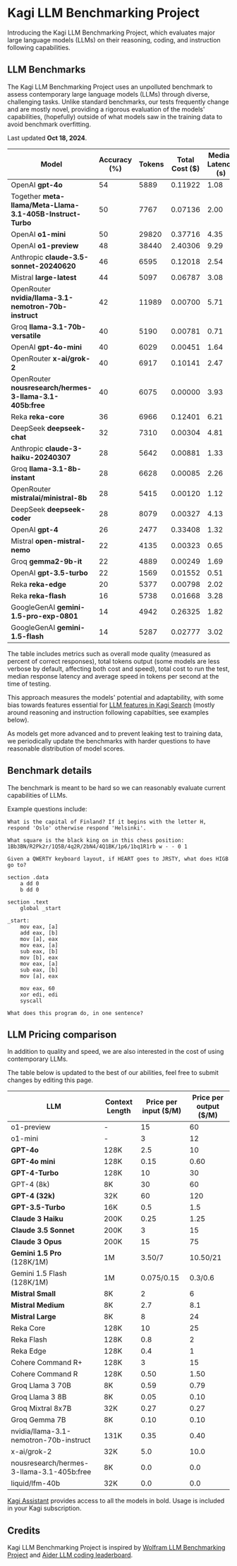 # Kagi LLM Benchmarking Project

Introducing the Kagi LLM Benchmarking Project, which evaluates major large language models (LLMs) on their reasoning, coding, and instruction following capabilities.

## LLM Benchmarks

The Kagi LLM Benchmarking Project uses an unpolluted benchmark to assess contemporary large language models (LLMs) through diverse, challenging tasks. Unlike standard benchmarks, our tests frequently change and are mostly novel, providing a rigorous evaluation of the models' capabilities, (hopefully) outside of what models saw in the training data to avoid benchmark overfitting. 

Last updated **Oct 18, 2024**.


| Model | Accuracy (%)| Tokens | Total Cost ($) | Median Latency (s) | Speed (tokens/sec) |
|------------------------------------------|----------|--------|----------------|--------------------|--------------------|
| OpenAI **gpt-4o** | 54 | 5889 | 0.11922 | 1.08 | 50.49 |
| Together **meta-llama/Meta-Llama-3.1-405B-Instruct-Turbo** | 50 | 7767  | 0.07136  | 2.00    | 46.49 |  
| OpenAI **o1-mini** | 50 | 29820| 0.37716 | 4.35 | n/a |
| OpenAI **o1-preview** | 48 | 38440| 2.40306 | 9.29 | n/a |
| Anthropic **claude-3.5-sonnet-20240620** | 46 | 6595 | 0.12018 | 2.54 | 48.90 |
| Mistral **large-latest** | 44 | 5097 | 0.06787 | 3.08 | 18.03 |
| OpenRouter **nvidia/llama-3.1-nemotron-70b-instruct** | 42 | 11989 | 0.00700 | 5.71 | 26.81 |
| Groq **llama-3.1-70b-versatile** | 40 | 5190 | 0.00781 | 0.71 | 81.62 |
| OpenAI **gpt-4o-mini** | 40 | 6029 | 0.00451 | 1.64 | 36.92 |
| OpenRouter **x-ai/grok-2** | 40 | 6917 | 0.10141 | 2.47 | 41.15 |
| OpenRouter **nousresearch/hermes-3-llama-3.1-405b:free** | 40 | 6075 | 0.00000 | 3.93 | 19.05 |
| Reka **reka-core** | 36 | 6966 | 0.12401 | 6.21 | 17.56 |
| DeepSeek **deepseek-chat** | 32 | 7310 | 0.00304 | 4.81 | 17.20 |
| Anthropic **claude-3-haiku-20240307** | 28 | 5642 | 0.00881 | 1.33 | 55.46 |
| Groq **llama-3.1-8b-instant** | 28 | 6628 | 0.00085 | 2.26 | 82.02 |
| OpenRouter **mistralai/ministral-8b** | 28 | 5415 | 0.00120 | 1.12 | 72.76 |
| DeepSeek **deepseek-coder** | 28 | 8079 | 0.00327 | 4.13 | 16.72 |
| OpenAI **gpt-4** | 26 | 2477 | 0.33408 | 1.32 | 16.68 |
| Mistral **open-mistral-nemo** | 22 | 4135 | 0.00323 | 0.65 | 82.65 |
| Groq **gemma2-9b-it** | 22 | 4889 | 0.00249 | 1.69 | 54.39 |
| OpenAI **gpt-3.5-turbo** | 22 | 1569 | 0.01552 | 0.51 | 45.03 |
| Reka **reka-edge** | 20 | 5377 | 0.00798 | 2.02 | 46.87 |
| Reka **reka-flash** | 16 | 5738 | 0.01668 | 3.28 | 28.75 |
| GoogleGenAI **gemini-1.5-pro-exp-0801** | 14 | 4942 | 0.26325 | 1.82 | 28.19 |
| GoogleGenAI **gemini-1.5-flash** | 14 | 5287 | 0.02777 | 3.02 | 21.16 |


The table includes metrics such as overall mode quality (measured as percent of correct responses), total tokens output (some models are less verbose by default, affecting both cost and speed), total cost to run the test, median response latency and average speed in tokens per second at the time of testing.

This approach measures the models' potential and adaptability, with some bias towards features essential for [LLM features in Kagi Search](./assistant.md) (mostly around reasoning and instruction following capabilties, see examples below).

As models get more advanced and to prevent leaking test to training data, we periodically update the benchmarks with harder questions to have reasonable distribution of model scores.

## Benchmark details

The benchmark is meant to be hard so we can reasonably evaluate current capabilities of LLMs.

Example questions include:

```
What is the capital of Finland? If it begins with the letter H, respond 'Oslo' otherwise respond 'Helsinki'.
```

```
What square is the black king on in this chess position: 1Bb3BN/R2Pk2r/1Q5B/4q2R/2bN4/4Q1BK/1p6/1bq1R1rb w - - 0 1
```

```
Given a QWERTY keyboard layout, if HEART goes to JRSTY, what does HIGB go to?
```

```
section .data
    a dd 0
    b dd 0

section .text
    global _start

_start:
    mov eax, [a]
    add eax, [b]
    mov [a], eax
    mov eax, [a]
    sub eax, [b]
    mov [b], eax
    mov eax, [a]
    sub eax, [b]
    mov [a], eax

    mov eax, 60
    xor edi, edi
    syscall

What does this program do, in one sentence?
```


## LLM Pricing comparison

In addition to quality and speed, we are also interested in the cost of using contemporary LLMs. 

The table below is updated to the best of our abilities, feel free to submit changes by editing this page.


| LLM                                | Context Length | Price per input ($/M) | Price per output ($/M) |
|------------------------------------|----------------|-----------------------|------------------------|
| o1-preview                         | -              | 15                    | 60                     |
| o1-mini                            | -              | 3                     | 12                     |
| **GPT-4o**                         | 128K           | 2.5                   | 10                     |
| **GPT-4o mini**                    | 128K           | 0.15                  | 0.60                   |
| **GPT-4-Turbo**                    | 128K           | 10                    | 30                     |
| GPT-4 (8k)                         | 8K             | 30                    | 60                     |
| **GPT-4 (32k)**                    | 32K            | 60                    | 120                    |
| **GPT-3.5-Turbo**                  | 16K            | 0.5                   | 1.5                    |
| **Claude 3 Haiku**                 | 200K           | 0.25                  | 1.25                   |
| **Claude 3.5 Sonnet**              | 200K           | 3                     | 15                     |
| **Claude 3 Opus**                  | 200K           | 15                    | 75                     |
| **Gemini 1.5 Pro** (128K/1M)       | 1M             | 3.50/7                | 10.50/21               |
| Gemini 1.5 Flash (128K/1M)         | 1M             | 0.075/0.15            | 0.3/0.6                |
| **Mistral Small**                  | 8K             | 2                     | 6                      |
| **Mistral Medium**                 | 8K             | 2.7                   | 8.1                    |
| **Mistral Large**                  | 8K             | 8                     | 24                     |
| Reka Core                          | 128K           | 10                    | 25                     |
| Reka Flash                         | 128K           | 0.8                   | 2                      |
| Reka Edge                          | 128K           | 0.4                   | 1                      |
| Cohere Command R+                  | 128K           | 3                     | 15                     |
| Cohere Command R                   | 128K           | 0.50                  | 1.50                   |
| Groq Llama 3 70B                   | 8K             | 0.59                  | 0.79                   |
| Groq Llama 3 8B                    | 8K             | 0.05                  | 0.10                   |
| Groq Mixtral 8x7B                  | 32K            | 0.27                  | 0.27                   |
| Groq Gemma 7B                      | 8K             | 0.10                  | 0.10                   |
| nvidia/llama-3.1-nemotron-70b-instruct | 131K           | 0.35                  | 0.40                   |
| x-ai/grok-2                    | 32K            | 5.0                   | 10.0                   |
| nousresearch/hermes-3-llama-3.1-405b:free | 8K             | 0.0                   | 0.0                    |
| liquid/lfm-40b                 | 32K            | 0.0                   | 0.0                    |

[Kagi Assistant](./assistant.md) provides access to all the models in bold. Usage is included in your Kagi subscription.


## Credits

Kagi LLM Benchmarking Project is inspired by [Wolfram LLM Benchmarking Project](https://www.wolfram.com/llm-benchmarking-project/) and [Aider LLM coding leaderboard](https://aider.chat/docs/leaderboards/).
